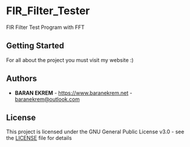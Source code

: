 # FIR_Filter_Tester

FIR Filter Test Program with FFT

## Getting Started

For all about the project you must visit my website :)

## Authors

* **BARAN EKREM** - https://www.baranekrem.net - baranekrem@outlook.com

## License

This project is licensed under the GNU General Public License v3.0 - see the [LICENSE](LICENSE) file for details
